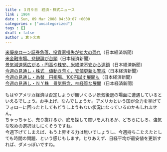 ```yaml
---
title : ３月９日　経済・株式ニュース
link : 1904
date : Sun, 09 Mar 2008 04:39:07 +0000
categories : ["uncategorized"]
tags : []
draft : false
author : 倉下忠憲
---
```


<A HREF="http://www.nikkei.co.jp/news/kaigai/20080309AT2M0801608032008.html" TARGET="_blank">米優良ローン証券急落、投資家損失が拡大の恐れ</A>（日本経済新聞）<BR><A HREF="http://www.nikkei.co.jp/news/keizai/20080309AT3S0800G08032008.html" TARGET="_blank">米金融市場、悲観論が台頭</A>（日本経済新聞）<BR><A HREF="http://www.nikkei.co.jp/news/keizai/20080309AT3S0800X08032008.html" TARGET="_blank">景気減速感広がる・円高や株安、米経済不安から連鎖</A>（日本経済新聞）<BR><A HREF="http://www.nikkei.co.jp/news/market/20080309m1MS3M08008080308.html" TARGET="_blank">今週の見通し・株式　値動き荒く、安値更新も警戒</A>（日本経済新聞）<BR><A HREF="http://www.nikkei.co.jp/news/market/20080309m2MS3M0800A080308.html" TARGET="_blank">今週の見通し・為替　円相場、100円試す展開も</A>（日本経済新聞）<BR><A HREF="http://www.nikkei.co.jp/news/market/20080309c8MS3M08009080308.html" TARGET="_blank">今週の見通し・ＮＹ株　景気懸念、神経質な展開</A>（日本経済新聞）<BR><BR>もはやアメリカ経済は否定しようが無いくらい景気後退の場面に遭遇しているといえるでしょう。お手上げ、なんでしょうか。アメリカという国が全力を挙げてフォローに回ったとしてもどうしようもない状況になっているのかもしれません。<BR>ちゃっちゃと、売り抜けるか、底を探して買いを入れるか、どちらにしろ、強気な攻めの選択はしにくそうですね。<BR>今週下げてしまえば、もう上昇する力は無いでしょうし、今週持ちこたえたとしても時間の問題、という感じもします。とりあえず、日経平均が最安値を更新すれば、ダメっぽいですね。<BR><BR><br><br>
